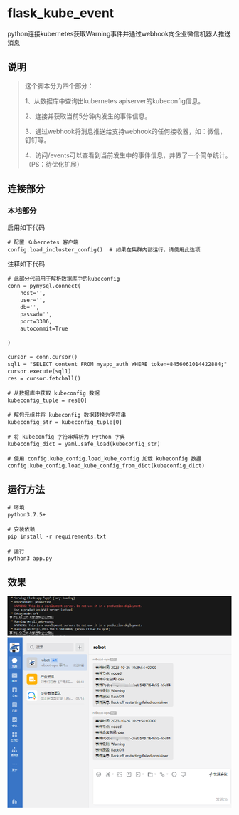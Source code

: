 # flask_kube_event

python连接kubernetes获取Warning事件并通过webhook向企业微信机器人推送消息

## 说明

> 这个脚本分为四个部分：
>
> 1、从数据库中查询出kubernetes apiserver的kubeconfig信息。
>
> 2、连接并获取当前5分钟内发生的事件信息。
>
> 3、通过webhook将消息推送给支持webhook的任何接收器，如：微信，钉钉等。
>
> 4、访问/events可以查看到当前发生中的事件信息，并做了一个简单统计。（PS：待优化扩展）

## 连接部分

### 本地部分

启用如下代码

```
# 配置 Kubernetes 客户端
config.load_incluster_config()  # 如果在集群内部运行，请使用此选项
```

注释如下代码

```
# 此部分代码用于解析数据库中的kubeconfig
conn = pymysql.connect(
    host='',
    user='',
    db='',
    passwd='',
    port=3306,
    autocommit=True

)

cursor = conn.cursor()
sql1 = "SELECT content FROM myapp_auth WHERE token=8456061014422884;"
cursor.execute(sql1)
res = cursor.fetchall()

# 从数据库中获取 kubeconfig 数据
kubeconfig_tuple = res[0]

# 解包元组并将 kubeconfig 数据转换为字符串
kubeconfig_str = kubeconfig_tuple[0]

# 将 kubeconfig 字符串解析为 Python 字典
kubeconfig_dict = yaml.safe_load(kubeconfig_str)

# 使用 config.kube_config.load_kube_config 加载 kubeconfig 数据
config.kube_config.load_kube_config_from_dict(kubeconfig_dict)
```


## 运行方法

```
# 环境
python3.7.5+

# 安装依赖
pip install -r requirements.txt

# 运行
python3 app.py
```

## 效果
![1698287701018](https://github.com/llody55/flask_kube_event/blob/main/image/README/1698287701018.png)
![1698287757362](https://github.com/llody55/flask_kube_event/blob/main/image/README/1698287757362.png)

